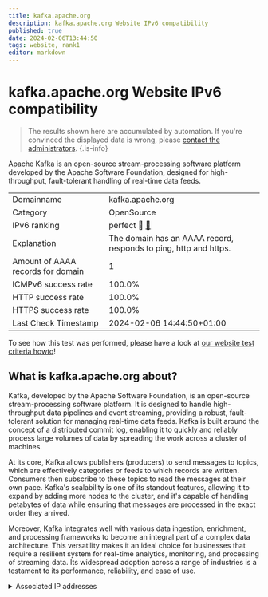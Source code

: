 ```yaml
---
title: kafka.apache.org
description: kafka.apache.org Website IPv6 compatibility
published: true
date: 2024-02-06T13:44:50
tags: website, rank1
editor: markdown
---
```


# kafka.apache.org Website IPv6 compatibility

> The results shown here are accumulated by automation. If you're convinced the displayed data is wrong, please [contact the administrators](/howto/chat). 
{.is-info}

Apache Kafka is an open-source stream-processing software platform developed by the Apache Software Foundation, designed for high-throughput, fault-tolerant handling of real-time data feeds.


|   |   |
| - | - |
| Domainname | kafka.apache.org
| Category | OpenSource |
| IPv6 ranking | perfect :1st_place_medal: [🔗](/howto/ranking) |
| Explanation | The domain has an AAAA record, responds to ping, http and https. |
| Amount of AAAA records for domain | 1 |
| ICMPv6 success rate | 100.0%|
| HTTP success rate | 100.0% |
| HTTPS success rate | 100.0% |
| Last Check Timestamp | 2024-02-06 14:44:50+01:00 |

To see how this test was performed, please have a look at [our website test criteria howto](/howto/testcriteria/website)!


## What is kafka.apache.org about?
Kafka, developed by the Apache Software Foundation, is an open-source stream-processing software platform. It is designed to handle high-throughput data pipelines and event streaming, providing a robust, fault-tolerant solution for managing real-time data feeds. Kafka is built around the concept of a distributed commit log, enabling it to quickly and reliably process large volumes of data by spreading the work across a cluster of machines.

At its core, Kafka allows publishers (producers) to send messages to topics, which are effectively categories or feeds to which records are written. Consumers then subscribe to these topics to read the messages at their own pace. Kafka's scalability is one of its standout features, allowing it to expand by adding more nodes to the cluster, and it's capable of handling petabytes of data while ensuring that messages are processed in the exact order they arrived.

Moreover, Kafka integrates well with various data ingestion, enrichment, and processing frameworks to become an integral part of a complex data architecture. This versatility makes it an ideal choice for businesses that require a resilient system for real-time analytics, monitoring, and processing of streaming data. Its widespread adoption across a range of industries is a testament to its performance, reliability, and ease of use.



<details>
<summary>Associated IP addresses</summary>

2a04:4e42::644

</details>
